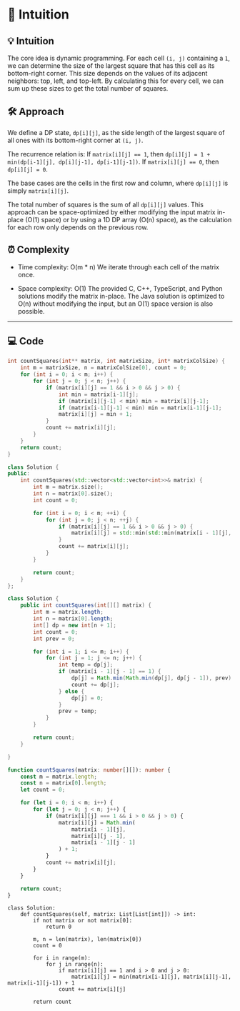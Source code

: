 # 📜 Intuition

## 💡 Intuition
The core idea is dynamic programming. For each cell `(i, j)` containing a `1`, we can determine the size of the largest square that has this cell as its bottom-right corner. This size depends on the values of its adjacent neighbors: top, left, and top-left. By calculating this for every cell, we can sum up these sizes to get the total number of squares.

## 🛠️  Approach
We define a DP state, `dp[i][j]`, as the side length of the largest square of all ones with its bottom-right corner at `(i, j)`.

The recurrence relation is:
If `matrix[i][j] == 1`, then `dp[i][j] = 1 + min(dp[i-1][j], dp[i][j-1], dp[i-1][j-1])`.
If `matrix[i][j] == 0`, then `dp[i][j] = 0`.

The base cases are the cells in the first row and column, where `dp[i][j]` is simply `matrix[i][j]`.

The total number of squares is the sum of all `dp[i][j]` values. This approach can be space-optimized by either modifying the input matrix in-place (O(1) space) or by using a 1D DP array (O(n) space), as the calculation for each row only depends on the previous row.



## ⏰ Complexity
- Time complexity: O(m * n)
We iterate through each cell of the matrix once.

- Space complexity: O(1)
The provided C, C++, TypeScript, and Python solutions modify the matrix in-place. The Java solution is optimized to O(n) without modifying the input, but an O(1) space version is also possible.


---

## 💻 Code
```C []
int countSquares(int** matrix, int matrixSize, int* matrixColSize) {
    int m = matrixSize, n = matrixColSize[0], count = 0;
    for (int i = 0; i < m; i++) {
        for (int j = 0; j < n; j++) {
            if (matrix[i][j] == 1 && i > 0 && j > 0) {
                int min = matrix[i-1][j];
                if (matrix[i][j-1] < min) min = matrix[i][j-1];
                if (matrix[i-1][j-1] < min) min = matrix[i-1][j-1];
                matrix[i][j] = min + 1;
            }
            count += matrix[i][j];
        }
    }
    return count;
}
```
```C++ []
class Solution {
public:
    int countSquares(std::vector<std::vector<int>>& matrix) {
        int m = matrix.size();
        int n = matrix[0].size();
        int count = 0;

        for (int i = 0; i < m; ++i) {
            for (int j = 0; j < n; ++j) {
                if (matrix[i][j] == 1 && i > 0 && j > 0) {
                    matrix[i][j] = std::min(std::min(matrix[i - 1][j], matrix[i][j - 1]), matrix[i - 1][j - 1]) + 1;
                }
                count += matrix[i][j];
            }
        }

        return count;
    }
};
```
```java []
class Solution {
    public int countSquares(int[][] matrix) {
        int m = matrix.length;
        int n = matrix[0].length;
        int[] dp = new int[n + 1];
        int count = 0;
        int prev = 0;

        for (int i = 1; i <= m; i++) {
            for (int j = 1; j <= n; j++) {
                int temp = dp[j];
                if (matrix[i - 1][j - 1] == 1) {
                    dp[j] = Math.min(Math.min(dp[j], dp[j - 1]), prev) + 1;
                    count += dp[j];
                } else {
                    dp[j] = 0;
                }
                prev = temp;
            }
        }

        return count;
    }

}
```
```ts []
function countSquares(matrix: number[][]): number {
    const m = matrix.length;
    const n = matrix[0].length;
    let count = 0;

    for (let i = 0; i < m; i++) {
        for (let j = 0; j < n; j++) {
            if (matrix[i][j] === 1 && i > 0 && j > 0) {
                matrix[i][j] = Math.min(
                    matrix[i - 1][j],
                    matrix[i][j - 1],
                    matrix[i - 1][j - 1]
                ) + 1;
            }
            count += matrix[i][j];
        }
    }

    return count;
}
```
```python3 []
class Solution:
    def countSquares(self, matrix: List[List[int]]) -> int:
        if not matrix or not matrix[0]:
            return 0

        m, n = len(matrix), len(matrix[0])
        count = 0

        for i in range(m):
            for j in range(n):
                if matrix[i][j] == 1 and i > 0 and j > 0:
                    matrix[i][j] = min(matrix[i-1][j], matrix[i][j-1], matrix[i-1][j-1]) + 1
                count += matrix[i][j]

        return count
```
